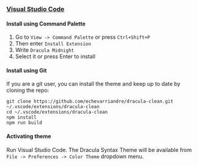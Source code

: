 ### [Visual Studio Code](https://code.visualstudio.com/)

#### Install using Command Palette

1.  Go to `View -> Command Palette` or press `Ctrl+Shift+P`
2.  Then enter `Install Extension`
3.  Write `Dracula Midnight`
4.  Select it or press Enter to install

#### Install using Git

If you are a git user, you can install the theme and keep up to date by cloning the repo:

    git clone https://github.com/echevarriandre/dracula-clean.git ~/.vscode/extensions/dracula-clean
    cd ~/.vscode/extensions/dracula-clean
    npm install
    npm run build

#### Activating theme

Run Visual Studio Code. The Dracula Syntax Theme will be available from `File -> Preferences -> Color Theme` dropdown menu.
